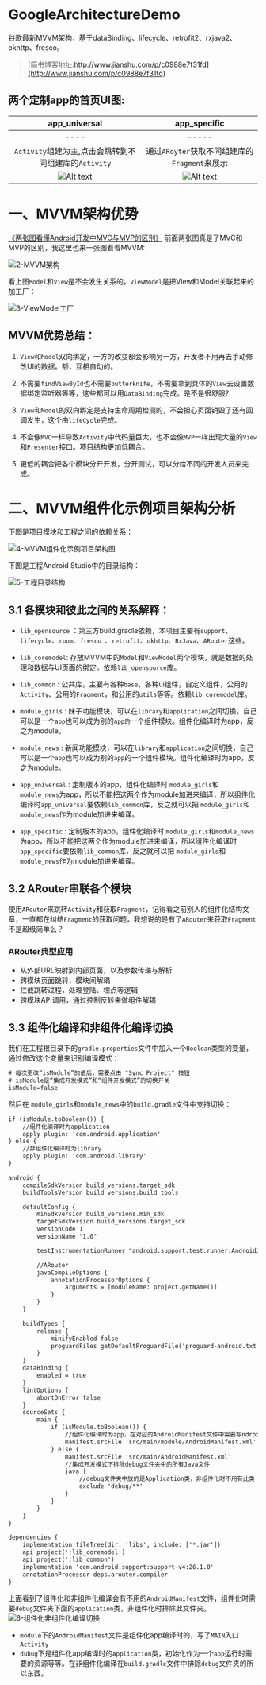 # GoogleArchitectureDemo
谷歌最新MVVM架构，基于dataBinding、lifecycle、retrofit2、rxjava2、okhttp、fresco。

>[简书博客地址:http://www.jianshu.com/p/c0988e7f31fd](http://www.jianshu.com/p/c0988e7f31fd)

## 两个定制app的首页UI图:
|app_universal                                |              app_specific              |
|:-------: |:-------:|
|    ----                                |                 -----                |
|`Activity`组建为主,点击会跳转到不同组建库的`Activity`|     通过`ARoyter`获取不同组建库的`Fragment`来展示       |
 ![Alt text](./img/app_universal.png)  |  ![Alt text](./img/app_specific.png) |

# 一、MVVM架构优势
[《两张图看懂Android开发中MVC与MVP的区别》](http://blog.csdn.net/u010072711/article/details/77132403) 前面两张图真是了MVC和MVP的区别，我这里也来一张图看看MVVM:

![2-MVVM架构](http://upload-images.jianshu.io/upload_images/1813550-356c0729e43b8148.jpg?imageMogr2/auto-orient/strip%7CimageView2/2/w/1240)

看上图`Model`和`View`是不会发生关系的，`ViewModel`是把View和Model关联起来的加工厂：

![3-ViewModel工厂](http://upload-images.jianshu.io/upload_images/1813550-d491ff4bc40f7077.png?imageMogr2/auto-orient/strip%7CimageView2/2/w/1240)

## MVVM优势总结：
1. `View`和`Model`双向绑定，一方的改变都会影响另一方，开发者不用再去手动修改UI的数据。额，互相自动的。

2. 不需要`findViewById`也不需要`butterknife`，不需要拿到具体的`View`去设置数据绑定监听器等等，这些都可以用`DataBinding`完成。是不是很舒服?

3. `View`和`Model`的双向绑定是支持生命周期检测的，不会担心页面销毁了还有回调发生，这个由`lifeCycle`完成。

4. 不会像`MVC`一样导致`Activity`中代码量巨大，也不会像`MVP`一样出现大量的`View`和`Presenter`接口。项目结构更加低耦合。

5. 更低的耦合把各个模块分开开发，分开测试，可以分给不同的开发人员来完成。

# 二、MVVM组件化示例项目架构分析

下图是项目模块和工程之间的依赖关系：

![4-MVVM组件化示例项目架构图](http://upload-images.jianshu.io/upload_images/1813550-bbd85084c606df88.png?imageMogr2/auto-orient/strip%7CimageView2/2/w/1240)

下图是工程Android Studio中的目录结构：

![5-工程目录结构](http://upload-images.jianshu.io/upload_images/1813550-6b400e335063a028.png?imageMogr2/auto-orient/strip%7CimageView2/2/w/1240)

## 3.1 各模块和彼此之间的关系解释：

- `lib_opensource` ：第三方build.gradle依赖，本项目主要有`support`、` lifecycle`、`room`、`fresco `、`retrofit`、`okhttp`、`RxJava`、`ARouter`这些。

- `lib_coremodel`: 存放MVVM中的`Model`和`ViewModel`两个模块，就是数据的处理和数据与UI页面的绑定。依赖`lib_opensource`库。

- `lib_common` : 公共库，主要有各种`base`，各种ui组件，自定义组件，公用的`Activity`、公用的`Fragment`，和公用的`utils`等等。依赖`lib_coremodel`库。

- `module_girls` : 妹子功能模块，可以在`library`和`application`之间切换，自己可以是一个`app`也可以成为别的`app的`一个组件模块。组件化编译时为app，反之为module。

- `module_news` : 新闻功能模块，可以在`library`和`application`之间切换，自己可以是一个`app`也可以成为别的`app`的一个组件模块。组件化编译时为app，反之为module。

- `app_universal` : 定制版本的app，组件化编译时 `module_girls`和`module_news`为app，所以不能把这两个作为module加进来编译，所以组件化编译时`app_universal`要依赖`lib_common`库，反之就可以把 `module_girls`和`module_news`作为module加进来编译。

- `app_specific` : 定制版本的app，组件化编译时 `module_girls`和`module_news`为app，所以不能把这两个作为module加进来编译，所以组件化编译时`app_specific`要依赖`lib_common`库，反之就可以把 `module_girls`和`module_news`作为module加进来编译。

## 3.2 ARouter串联各个模块
使用`ARouter`来跳转`Activity`和获取`Fragment`，记得看之前别人的组件化结构文章，一直都在纠结`Fragment`的获取问题，我想说的是有了`ARouter`来获取`Fragment`不是超级简单么？

### ARouter典型应用
- 从外部URL映射到内部页面，以及参数传递与解析
- 跨模块页面跳转，模块间解耦
- 拦截跳转过程，处理登陆、埋点等逻辑
- 跨模块API调用，通过控制反转来做组件解耦


## 3.3 组件化编译和非组件化编译切换
我们在工程根目录下的`gradle.properties`文件中加入一个`Boolean`类型的变量，通过修改这个变量来识别编译模式：
```xml
# 每次更改“isModule”的值后，需要点击 "Sync Project" 按钮
# isModule是“集成开发模式”和“组件开发模式”的切换开关
isModule=false
```

然后在 `module_girls`和`module_news`中的`build.gradle`文件中支持切换：
```xml
if (isModule.toBoolean()) {
    //组件化编译时为application
    apply plugin: 'com.android.application'
} else {
    //非组件化编译时为library
    apply plugin: 'com.android.library'
}

android {
    compileSdkVersion build_versions.target_sdk
    buildToolsVersion build_versions.build_tools

    defaultConfig {
        minSdkVersion build_versions.min_sdk
        targetSdkVersion build_versions.target_sdk
        versionCode 1
        versionName "1.0"

        testInstrumentationRunner "android.support.test.runner.AndroidJUnitRunner"

        //ARouter
        javaCompileOptions {
            annotationProcessorOptions {
                arguments = [moduleName: project.getName()]
            }
        }
    }

    buildTypes {
        release {
            minifyEnabled false
            proguardFiles getDefaultProguardFile('proguard-android.txt'), 'proguard-rules.pro'
        }
    }
    dataBinding {
        enabled = true
    }
    lintOptions {
        abortOnError false
    }
    sourceSets {
        main {
            if (isModule.toBoolean()) {
                //组件化编译时为app，在对应的AndroidManifest文件中需要写ndroid.intent.action.MAIN入口Activity
                manifest.srcFile 'src/main/module/AndroidManifest.xml'
            } else {
                manifest.srcFile 'src/main/AndroidManifest.xml'
                //集成开发模式下排除debug文件夹中的所有Java文件
                java {
                    //debug文件夹中放的是Application类，非组件化时不用有此类
                    exclude 'debug/**'
                }
            }
        }
    }
}

dependencies {
    implementation fileTree(dir: 'libs', include: ['*.jar'])
    api project(':lib_coremodel')
    api project(':lib_common')
    implementation 'com.android.support:support-v4:26.1.0'
    annotationProcessor deps.arouter.compiler
}

```

上面看到了组件化和非组件化编译会有不用的`AndroidManifest`文件，组件化时需要`debug`文件夹下面的`application`类，非组件化时排除此文件夹。
![6-组件化非组件化编译切换](http://upload-images.jianshu.io/upload_images/1813550-61ec9294257cd412.png?imageMogr2/auto-orient/strip%7CimageView2/2/w/1240)

- `module`下的`AndroidManifest`文件是组件化app编译时的，写了`MAIN`入口`Activity`
- `dubug`下是组件化app编译时的`Application`类，初始化作为一个`app`运行时需要的资源等等。在非组件化编译在`build.gradle`文件中排除`debug`文件夹的所以东西。
